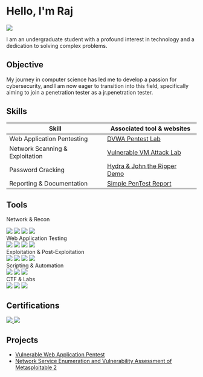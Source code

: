 # Hello, I'm Raj
<a href="https://www.linkedin.com/in/raj-chhayani-82567035b"><img src="https://img.shields.io/badge/-LinkedIn-0072b1?&style=for-the-badge&logo=linkedin&logoColor=white" /></a>



I am an undergraduate student with a profound interest in technology and a dedication to solving complex problems.

## Objective

My journey in computer science has led me to develop a passion for cybersecurity, and I am now eager to transition into this field, specifically aiming to join a penetration tester as a jr.penetration tester.

## Skills


| Skill                           | Associated tool & websites        |
| ------------------------------- | --------------------------------- |
| Web Application Pentesting      | [DVWA Pentest Lab](#)             |
| Network Scanning & Exploitation | [Vulnerable VM Attack Lab](#)     |
| Password Cracking               | [Hydra & John the Ripper Demo](#) |
| Reporting & Documentation       | [Simple PenTest Report](#)        |



## Tools
Network & Recon
<div> <img src="https://img.shields.io/badge/-Nmap-004170?&style=for-the-badge&logo=gnu-bash&logoColor=white" /> <img src="https://img.shields.io/badge/-Wireshark-1679A7?&style=for-the-badge&logo=Wireshark&logoColor=white" /> <img src="https://img.shields.io/badge/-Gobuster-FF6F00?&style=for-the-badge&logo=Linux&logoColor=white" /> <img src="https://img.shields.io/badge/-Enum4linux-555555?&style=for-the-badge&logo=Linux&logoColor=white" /> </div>
Web Application Testing
<div> <img src="https://img.shields.io/badge/-Burp_Suite-FF6633?&style=for-the-badge&logo=Burp-Suite&logoColor=white" /> <img src="https://img.shields.io/badge/-OWASP_ZAP-00549E?&style=for-the-badge&logo=OWASP&logoColor=white" /> <img src="https://img.shields.io/badge/-Nikto-8A2BE2?&style=for-the-badge&logo=Linux&logoColor=white" /> <img src="https://img.shields.io/badge/-SQLmap-2E8B57?&style=for-the-badge&logo=Python&logoColor=white" /> </div>
Exploitation & Post-Exploitation
<div> <img src="https://img.shields.io/badge/-Metasploit-000000?&style=for-the-badge&logo=Metasploit&logoColor=white" /> <img src="https://img.shields.io/badge/-Mimikatz-FF0000?&style=for-the-badge&logo=Windows&logoColor=white" /> <img src="https://img.shields.io/badge/-Netcat-013220?&style=for-the-badge&logo=Linux&logoColor=white" /> <img src="https://img.shields.io/badge/-John_the_Ripper-333333?&style=for-the-badge&logo=Linux&logoColor=white" /> </div>
Scripting & Automation
<div> <img src="https://img.shields.io/badge/-Python-3776AB?&style=for-the-badge&logo=Python&logoColor=white" /> <img src="https://img.shields.io/badge/-Bash-4EAA25?&style=for-the-badge&logo=GNU-Bash&logoColor=white" /> <img src="https://img.shields.io/badge/-PowerShell-5391FE?&style=for-the-badge&logo=PowerShell&logoColor=white" /> </div>
CTF & Labs
<div> <img src="https://img.shields.io/badge/-TryHackMe-212C42?&style=for-the-badge&logo=TryHackMe&logoColor=white" /> <img src="https://img.shields.io/badge/-HackTheBox-9FEF00?&style=for-the-badge&logo=Hack-The-Box&logoColor=black" /> <img src="https://img.shields.io/badge/-OverTheWire-FF4500?&style=for-the-badge&logo=Linux&logoColor=white" /> </div>



## Certifications

<div>

<a href="https://drive.google.com/file/d/1CkLBDffOLgmdMuAYTh76Cqb-qLeN_BHr/view?usp=drive_link" target="_blank">
  <img src="https://img.shields.io/badge/-Ethical Hacking and Penetration Testing – Virtual Internship-000000?&style=for-the-badge&logo=Hack-The-Box&logoColor=white" />
</a>

<a href="https://drive.google.com/file/d/1CmDfh5Pt-zoSnfK7OoRpy3Q8ZvnZRO6h/view?usp=drive_link" target="_blank">
  <img src="https://img.shields.io/badge/-Deloitte Cyber Academy Certification-0A66C2?&style=for-the-badge&logo=Dell&logoColor=white" />
</a>



</div>

## Projects
- <a href=https://github.com/Rajchhayani/Vulnerable-Web-Application-Pentest>Vulnerable Web Application Pentest</a>
- <a href=https://github.com/Rajchhayani/Network-Service-Enumeration-and-Vulnerability-Assessment-of-Metasploitable-2/edit/main/README.md>Network Service Enumeration and Vulnerability Assessment of Metasploitable 2

</a>

